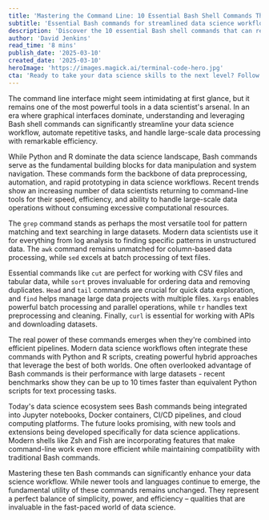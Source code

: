 ```yaml
---
title: 'Mastering the Command Line: 10 Essential Bash Shell Commands That Every Data Scientist Should Know'
subtitle: 'Essential Bash commands for streamlined data science workflows'
description: 'Discover the 10 essential Bash shell commands that can revolutionize your data science workflow. From pattern matching with grep to efficient data processing with awk, learn how command line mastery can enhance your productivity and handling of large-scale data operations.'
author: 'David Jenkins'
read_time: '8 mins'
publish_date: '2025-03-10'
created_date: '2025-03-10'
heroImage: 'https://images.magick.ai/terminal-code-hero.jpg'
cta: 'Ready to take your data science skills to the next level? Follow us on LinkedIn for more expert insights on command line tools, data science best practices, and cutting-edge tech developments that can transform your workflow.'
---
```


The command line interface might seem intimidating at first glance, but it remains one of the most powerful tools in a data scientist's arsenal. In an era where graphical interfaces dominate, understanding and leveraging Bash shell commands can significantly streamline your data science workflow, automate repetitive tasks, and handle large-scale data processing with remarkable efficiency.

While Python and R dominate the data science landscape, Bash commands serve as the fundamental building blocks for data manipulation and system navigation. These commands form the backbone of data preprocessing, automation, and rapid prototyping in data science workflows. Recent trends show an increasing number of data scientists returning to command-line tools for their speed, efficiency, and ability to handle large-scale data operations without consuming excessive computational resources.

The `grep` command stands as perhaps the most versatile tool for pattern matching and text searching in large datasets. Modern data scientists use it for everything from log analysis to finding specific patterns in unstructured data. The `awk` command remains unmatched for column-based data processing, while `sed` excels at batch processing of text files.

Essential commands like `cut` are perfect for working with CSV files and tabular data, while `sort` proves invaluable for ordering data and removing duplicates. `Head` and `tail` commands are crucial for quick data exploration, and `find` helps manage large data projects with multiple files. `Xargs` enables powerful batch processing and parallel operations, while `tr` handles text preprocessing and cleaning. Finally, `curl` is essential for working with APIs and downloading datasets.

The real power of these commands emerges when they're combined into efficient pipelines. Modern data science workflows often integrate these commands with Python and R scripts, creating powerful hybrid approaches that leverage the best of both worlds. One often overlooked advantage of Bash commands is their performance with large datasets - recent benchmarks show they can be up to 10 times faster than equivalent Python scripts for text processing tasks.

Today's data science ecosystem sees Bash commands being integrated into Jupyter notebooks, Docker containers, CI/CD pipelines, and cloud computing platforms. The future looks promising, with new tools and extensions being developed specifically for data science applications. Modern shells like Zsh and Fish are incorporating features that make command-line work even more efficient while maintaining compatibility with traditional Bash commands.

Mastering these ten Bash commands can significantly enhance your data science workflow. While newer tools and languages continue to emerge, the fundamental utility of these commands remains unchanged. They represent a perfect balance of simplicity, power, and efficiency – qualities that are invaluable in the fast-paced world of data science.